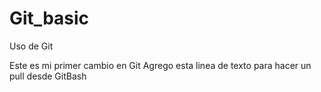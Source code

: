 # Git_basic
Uso de Git

Este es mi primer cambio en Git
Agrego esta linea de texto para hacer un pull desde GitBash
